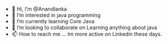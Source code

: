 - 👋 Hi, I’m @Anandlanka
- 👀 I’m interested in java programming
- 🌱 I’m currently learning Core Java
- 💞️ I’m looking to collaborate on Learning anything about java
- 📫 How to reach me ... Im more active on Linkedin these days.

<!---
Anandlanka/Anandlanka is a ✨ special ✨ repository because its `README.md` (this file) appears on your GitHub profile.
You can click the Preview link to take a look at your changes.
--->
